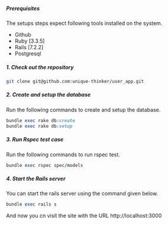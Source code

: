 ##### Prerequisites

The setups steps expect following tools installed on the system.

- Github
- Ruby [3.3.5]
- Rails [7.2.2]
- Postgresql

##### 1. Check out the repository

```bash
git clone git@github.com:unique-thinker/user_app.git
```

##### 2. Create and setup the database

Run the following commands to create and setup the database.

```ruby
bundle exec rake db:create
bundle exec rake db:setup
```

##### 3. Run Rspec test case

Run the following commands to run rspec test.

```ruby
bundle exec rspec spec/models
```

##### 4. Start the Rails server

You can start the rails server using the command given below.

```ruby
bundle exec rails s
```

And now you cn visit the site with the URL http://localhost:3000
